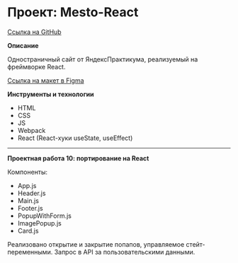 # Проект: Mesto-React

[Ссылка на GitHub](https://ilmirakhalilova.github.io/mesto-react/)

**Описание**

Одностраничный сайт от ЯндексПрактикума, реализуемый на фреймворке React.

[Ссылка на макет в Figma](https://www.figma.com/file/2cn9N9jSkmxD84oJik7xL7/JavaScript.-Sprint-4?node-id=0%3A1)

**Инструменты и технологии**
* HTML
* CSS
* JS
* Webpack
* React (React-хуки useState, useEffect)

***

**Проектная работа 10: портирование на React**

Компоненты:
* App.js
* Header.js
* Main.js
* Footer.js
* PopupWithForm.js
* ImagePopup.js
* Card.js

Реализовано открытие и закрытие попапов, управляемое стейт-переменными. Запрос в API за пользовательскими данными.